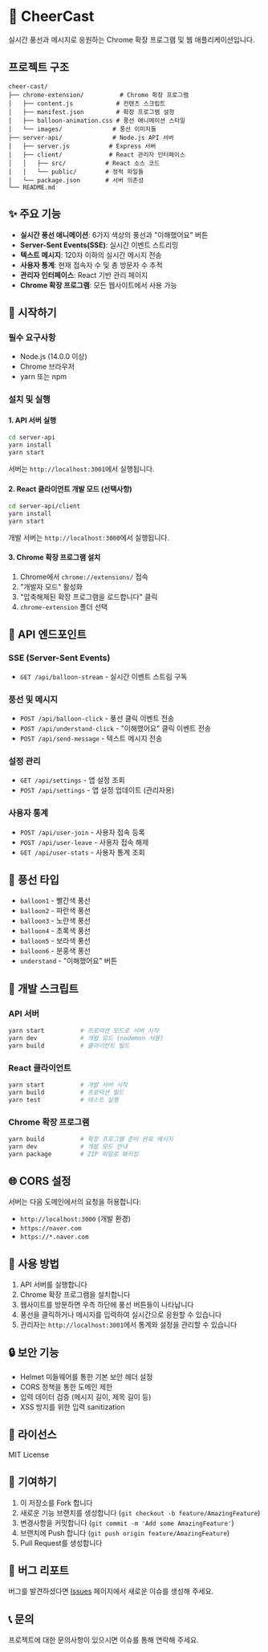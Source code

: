 # 🎈 CheerCast 

실시간 풍선과 메시지로 응원하는 Chrome 확장 프로그램 및 웹 애플리케이션입니다.

## 프로젝트 구조

```
cheer-cast/
├── chrome-extension/          # Chrome 확장 프로그램
│   ├── content.js            # 컨텐츠 스크립트
│   ├── manifest.json         # 확장 프로그램 설정
│   ├── balloon-animation.css # 풍선 애니메이션 스타일
│   └── images/              # 풍선 이미지들
├── server-api/              # Node.js API 서버
│   ├── server.js           # Express 서버
│   ├── client/             # React 관리자 인터페이스
│   │   ├── src/           # React 소스 코드
│   │   └── public/        # 정적 파일들
│   └── package.json       # 서버 의존성
└── README.md
```

## ✨ 주요 기능

- **실시간 풍선 애니메이션**: 6가지 색상의 풍선과 "이해했어요" 버튼
- **Server-Sent Events(SSE)**: 실시간 이벤트 스트리밍
- **텍스트 메시지**: 120자 이하의 실시간 메시지 전송
- **사용자 통계**: 현재 접속자 수 및 총 방문자 수 추적
- **관리자 인터페이스**: React 기반 관리 페이지
- **Chrome 확장 프로그램**: 모든 웹사이트에서 사용 가능

## 🚀 시작하기

### 필수 요구사항

- Node.js (14.0.0 이상)
- Chrome 브라우저
- yarn 또는 npm

### 설치 및 실행

#### 1. API 서버 실행

```bash
cd server-api
yarn install
yarn start
```

서버는 `http://localhost:3001`에서 실행됩니다.

#### 2. React 클라이언트 개발 모드 (선택사항)

```bash
cd server-api/client
yarn install
yarn start
```

개발 서버는 `http://localhost:3000`에서 실행됩니다.

#### 3. Chrome 확장 프로그램 설치

1. Chrome에서 `chrome://extensions/` 접속
2. "개발자 모드" 활성화
3. "압축해제된 확장 프로그램을 로드합니다" 클릭
4. `chrome-extension` 폴더 선택

## 📡 API 엔드포인트

### SSE (Server-Sent Events)
- `GET /api/balloon-stream` - 실시간 이벤트 스트림 구독

### 풍선 및 메시지
- `POST /api/balloon-click` - 풍선 클릭 이벤트 전송
- `POST /api/understand-click` - "이해했어요" 클릭 이벤트 전송
- `POST /api/send-message` - 텍스트 메시지 전송

### 설정 관리
- `GET /api/settings` - 앱 설정 조회
- `POST /api/settings` - 앱 설정 업데이트 (관리자용)

### 사용자 통계
- `POST /api/user-join` - 사용자 접속 등록
- `POST /api/user-leave` - 사용자 접속 해제
- `GET /api/user-stats` - 사용자 통계 조회

## 🎨 풍선 타입

- `balloon1` - 빨간색 풍선
- `balloon2` - 파란색 풍선
- `balloon3` - 노란색 풍선
- `balloon4` - 초록색 풍선
- `balloon5` - 보라색 풍선
- `balloon6` - 분홍색 풍선
- `understand` - "이해했어요" 버튼

## 🔧 개발 스크립트

### API 서버
```bash
yarn start          # 프로덕션 모드로 서버 시작
yarn dev            # 개발 모드 (nodemon 사용)
yarn build          # 클라이언트 빌드
```

### React 클라이언트
```bash
yarn start          # 개발 서버 시작
yarn build          # 프로덕션 빌드
yarn test           # 테스트 실행
```

### Chrome 확장 프로그램
```bash
yarn build          # 확장 프로그램 준비 완료 메시지
yarn dev            # 개발 모드 안내
yarn package        # ZIP 파일로 패키징
```

## 🌐 CORS 설정

서버는 다음 도메인에서의 요청을 허용합니다:
- `http://localhost:3000` (개발 환경)
- `https://naver.com`
- `https://*.naver.com`

## 📱 사용 방법

1. API 서버를 실행합니다
2. Chrome 확장 프로그램을 설치합니다
3. 웹사이트를 방문하면 우측 하단에 풍선 버튼들이 나타납니다
4. 풍선을 클릭하거나 메시지를 입력하여 실시간으로 응원할 수 있습니다
5. 관리자는 `http://localhost:3001`에서 통계와 설정을 관리할 수 있습니다

## 🔒 보안 기능

- Helmet 미들웨어를 통한 기본 보안 헤더 설정
- CORS 정책을 통한 도메인 제한
- 입력 데이터 검증 (메시지 길이, 제목 길이 등)
- XSS 방지를 위한 입력 sanitization

## 📄 라이선스

MIT License

## 🤝 기여하기

1. 이 저장소를 Fork 합니다
2. 새로운 기능 브랜치를 생성합니다 (`git checkout -b feature/AmazingFeature`)
3. 변경사항을 커밋합니다 (`git commit -m 'Add some AmazingFeature'`)
4. 브랜치에 Push 합니다 (`git push origin feature/AmazingFeature`)
5. Pull Request를 생성합니다

## 🐛 버그 리포트

버그를 발견하셨다면 [Issues](../../issues) 페이지에서 새로운 이슈를 생성해 주세요.

## 📞 문의

프로젝트에 대한 문의사항이 있으시면 이슈를 통해 연락해 주세요.
